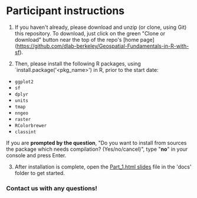 # Participant instructions

1. If you haven't already, please download and unzip (or clone, using Git) this repository. To download, just click on the green "Clone or download" button near the top of the repo's [home page] (https://github.com/dlab-berkeley/Geospatial-Fundamentals-in-R-with-sf).

2. Then, please install the following R packages, using `install.package('<pkg_name>') in R, prior to the start date:
  * `ggplot2`
  * `sf`
  * `dplyr`
  * `units`
  * `tmap`
  * `nngeo`
  * `raster`
  * `RColorbrewer`
  * `classint`
  

If you are __prompted by the question__, "Do you want to install from sources the package which needs compilation? (Yes/no/cancel)", type "**no**" in your console and press Enter.

  
3. After installation is complete, open the [Part_1.html slides](https://dlab-geo.github.io/Geospatial-Fundamentals-in-R-with-sf/docs/Part_1.html#1) file in the 'docs' folder to get started.


### Contact us with any questions!
